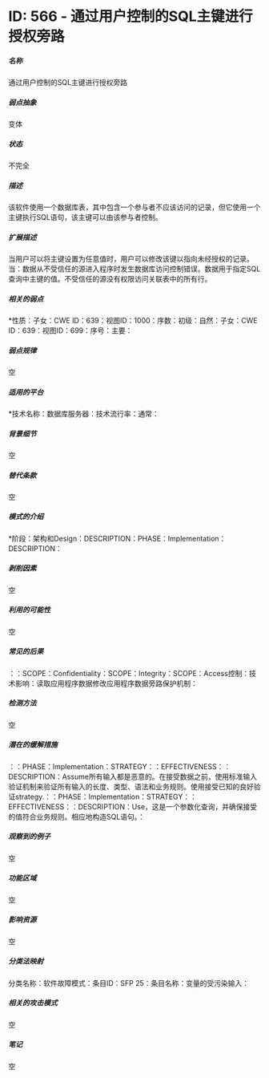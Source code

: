 # ID: 566 - 通过用户控制的SQL主键进行授权旁路
<h5>名称</h5>通过用户控制的SQL主键进行授权旁路
<h5>弱点抽象</h5>变体
<h5>状态</h5>不完全
<h5>描述</h5>该软件使用一个数据库表，其中包含一个参与者不应该访问的记录，但它使用一个主键执行SQL语句，该主键可以由该参与者控制。
<h5>扩展描述</h5>当用户可以将主键设置为任意值时，用户可以修改该键以指向未经授权的记录。当：数据从不受信任的源进入程序时发生数据库访问控制错误。数据用于指定SQL查询中主键的值。不受信任的源没有权限访问关联表中的所有行。
<h5>相关的弱点</h5>*性质：子女：CWE ID：639：视图ID：1000：序数：初级：自然：子女：CWE ID：639：视图ID：699：序号：主要：
<h5>弱点规律</h5>空
<h5>适用的平台</h5>*技术名称：数据库服务器：技术流行率：通常：
<h5>背景细节</h5>空
<h5>替代条款</h5>空
<h5>模式的介绍</h5>*阶段：架构和Design：DESCRIPTION：PHASE：Implementation：DESCRIPTION：
<h5>剥削因素</h5>空
<h5>利用的可能性</h5>空
<h5>常见的后果</h5>：：SCOPE：Confidentiality：SCOPE：Integrity：SCOPE：Access控制：技术影响：读取应用程序数据修改应用程序数据旁路保护机制：
<h5>检测方法</h5>空
<h5>潜在的缓解措施</h5>：：PHASE：Implementation：STRATEGY：：EFFECTIVENESS：：DESCRIPTION：Assume所有输入都是恶意的。在接受数据之前，使用标准输入验证机制来验证所有输入的长度、类型、语法和业务规则。使用接受已知的良好验证strategy.：：PHASE：Implementation：STRATEGY：：EFFECTIVENESS：：DESCRIPTION：Use，这是一个参数化查询，并确保接受的值符合业务规则。相应地构造SQL语句。：
<h5>观察到的例子</h5>空
<h5>功能区域</h5>空
<h5>影响资源</h5>空
<h5>分类法映射</h5>分类名称：软件故障模式：条目ID：SFP 25：条目名称：变量的受污染输入：
<h5>相关的攻击模式</h5>空
<h5>笔记</h5>空

